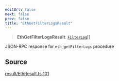 ```yaml
---
editUrl: false
next: false
prev: false
title: "EthGetFilterLogsResult"
---
```


> **EthGetFilterLogsResult**: [`FilterLog`](/reference/tevm/actions-types/type-aliases/filterlog/)[]

JSON-RPC response for `eth_getFilterLogs` procedure

## Source

[result/EthResult.ts:101](https://github.com/evmts/tevm-monorepo/blob/main/packages/actions-types/src/result/EthResult.ts#L101)
